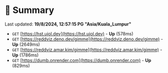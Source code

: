 # 📖 Summary
Last updated: **19/8/2024, 12:57:15 PG "Asia/Kuala_Lumpur"**

- `GET` [https://hst.ujol.dev](https://hst.ujol.dev) - **Up** (578ms)
- `GET` [https://reddviz.deno.dev/gimme](https://reddviz.deno.dev/gimme) - **Up** (2649ms)
- `GET` [https://reddviz.amar.kim/gimme](https://reddviz.amar.kim/gimme) - **Up** (1786ms)
- `GET` [https://dumb.onrender.com](https://dumb.onrender.com) - **Up** (829ms)
